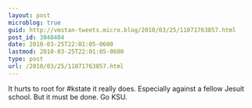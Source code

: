 ```yaml
---
layout: post
microblog: true
guid: http://vmstan-tweets.micro.blog/2010/03/25/11071763857.html
post_id: 3048404
date: 2010-03-25T22:01:05-0600
lastmod: 2010-03-25T22:01:05-0600
type: post
url: /2010/03/25/11071763857.html
---
```

It hurts to root for #kstate it really does. Especially against a fellow Jesuit school. But it must be done. Go KSU.
